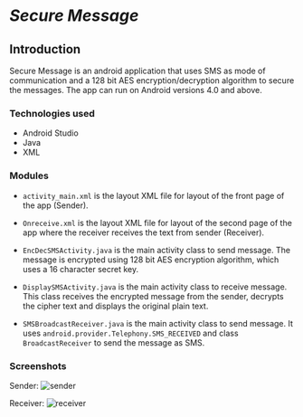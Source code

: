 # *Secure Message*
## Introduction
Secure Message is an android application that uses SMS as mode of communication and a 128 bit AES encryption/decryption algorithm to secure the messages. The app can run on Android versions 4.0 and above.

### Technologies used

* Android Studio
* Java
* XML

### Modules

* ``activity_main.xml`` is the layout XML file for layout of the front page of the app (Sender).

* ``Onreceive.xml`` is the layout XML file for layout of the second page of the app where the receiver receives the text from sender (Receiver).

* ``EncDecSMSActivity.java`` is the main activity class to send message. The message is encrypted using 128 bit AES encryption algorithm, which uses a 16 character secret key.

* ``DisplaySMSActivity.java`` is the main activity class to receive message. This class receives the encrypted message from the sender, decrypts the cipher text and displays the original plain text.

* ``SMSBroadcastReceiver.java`` is the main activity class to send message. It uses ``android.provider.Telephony.SMS_RECEIVED`` and class ``BroadcastReceiver`` to send the message as SMS.

### Screenshots 
Sender:
![sender](https://user-images.githubusercontent.com/45178771/120397626-40ff2980-c356-11eb-964b-dbeb6c9c865d.png)

Receiver:
![receiver](https://user-images.githubusercontent.com/45178771/120397647-4b212800-c356-11eb-8211-350e9152e887.png)
